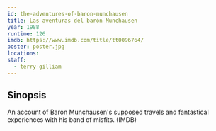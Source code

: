 ```yaml
---
id: the-adventures-of-baron-munchausen
title: Las aventuras del barón Munchausen
year: 1988
runtime: 126
imdb: https://www.imdb.com/title/tt0096764/
poster: poster.jpg
locations:
staff:
  - terry-gilliam
---
```


## Sinopsis

An account of Baron Munchausen's supposed travels and fantastical experiences
with his band of misfits. (IMDB)
